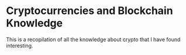 # Cryptocurrencies and Blockchain Knowledge

This is a recopilation of all the knowledge about crypto that I have found interesting.

